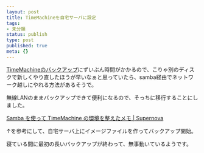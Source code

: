 ```yaml
---
layout: post
title: TimeMachineを自宅サーバに設定
tags:
- 未分類
status: publish
type: post
published: true
meta: {}
---
```

<a href="http://wo.skr.jp/mt/2009/06/timemachine.html">TimeMachineのバックアップ</a>にずいぶん時間がかかるので、こりゃ別のディスクで新しくやり直したほうが早いなぁと思っていたら、samba経由でネットワーク越しにやれる方法があるそうで。

無線LANのままバックアップできて便利になるので、そっちに移行することにしました。

<a href="http://blog.dealforest.net/2009/05/setting-timemachine/">Samba を使って TimeMachine の環境を整えたメモ | Supernova</a>

↑を参考にして、自宅サーバ上にイメージファイルを作ってバックアップ開始。

寝ている間に最初の長いバックアップが終わって、無事動いているようです。
